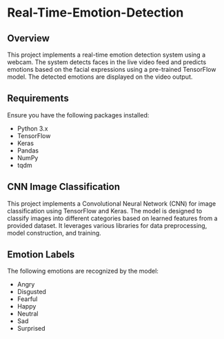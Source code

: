 # Real-Time-Emotion-Detection

## Overview  
This project implements a real-time emotion detection system using a webcam. The system detects faces in the live video feed and predicts emotions based on the facial expressions using a pre-trained TensorFlow model. The detected emotions are displayed on the video output.

## Requirements  
Ensure you have the following packages installed:  
- Python 3.x  
- TensorFlow  
- Keras  
- Pandas  
- NumPy  
- tqdm

## CNN Image Classification   
This project implements a Convolutional Neural Network (CNN) for image classification using TensorFlow and Keras. The model is designed to classify images into different categories based on learned features from a provided dataset. It leverages various libraries for data preprocessing, model construction, and training.  

## Emotion Labels
The following emotions are recognized by the model:

  - Angry
  - Disgusted
  - Fearful
  - Happy
  - Neutral
  - Sad
  - Surprised
